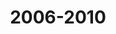 ---
_build:
  render: "never"
  list: "always"
title: 2006-2010
image: /images/about/2007_1800_OCWsite.png
milestones:
  - "2007: OCW achieves its original goal to represent MIT’s complete curriculum, with more than 1,800 courses. (View [celebration video](https://www.youtube.com/watch?v=tbQ-FeoEvTI) and [site on Internet Archive](https://web.archive.org/web/20071202165638/http:/ocw.mit.edu/OcwWeb/web/home/home/index.htm).)"
  - The OCW website exceeds 100 million lifetime visits.
  - 2,000 courses are published.
  - 225 OCW mirror sites are installed around the world.
---